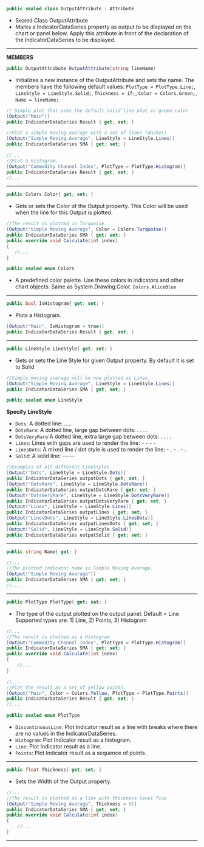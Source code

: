 ```cs
public sealed class OutputAttribute : Attribute
```
* Sealed Class OutputAttribute
* Marks a IndicatorDataSeries property as output to be displayed on the chart or panel below. Apply this attribute in front of the declaration of the IndicatorDataSeries to be displayed.
---
**MEMBERS**
```cs
public OutputAttribute OutputAttribute(string lineName)
```
* Initializes a new instance of the OutputAttribute and sets the name. The members have the following default values:
```PlotType = PlotType.Line;```, ```LineStyle = LineStyle.Solid;```, ```Thickness = 1f;```, ```Color = Colors.Green;```, ```Name = lineName;```
```cs
// Simple plot that uses the default solid line plot in green color
[Output("Main")]
public IndicatorDataSeries Result { get; set; }

//Plot a simple moving average with a set of lines (dashes)
[Output("Simple Moving Average", LineStyle = LineStyle.Lines)]
public IndicatorDataSeries SMA { get; set; }

//...
//Plot a Histogram.
[Output("Commodity Channel Index", PlotType = PlotType.Histogram)]
public IndicatorDataSeries Result { get; set; }
//...
```
---
```cs
public Colors Color{ get; set; }
```
* Gets or sets the Color of the Output property. This Color will be used when the line for this Output is plotted.
```cs
//The result is plotted in Turquoise.
[Output("Simple Moving Average", Color = Colors.Turquoise)] 
public IndicatorDataSeries SMA { get; set; }
public override void Calculate(int index)
{
   //...
}
```
```cs
public sealed enum Colors
```
* A predefined color palette. Use these colors in indicators and other chart objects. Same as System.Drawing.Color.
```Colors.AliceBlue```
---
```cs
public bool IsHistogram{ get; set; }
```
* Plots a Histogram.
```cs
[Output("Main", IsHistogram = true)]
public IndicatorDataSeries Result { get; set; }
```
---
```cs
public LineStyle LineStyle{ get; set; }
```
* Gets or sets the Line Style for given Output property. By default it is set to Solid
```cs
//Simple moving average will be now plotted as Lines.
[Output("Simple Moving Average", LineStyle = LineStyle.Lines)]
public IndicatorDataSeries SMA { get; set; }
```
```cs
public sealed enum LineStyle
```
**Specify LineStyle**
* ```Dots```: A dotted line: .....
* ```DotsRare```: A dotted line, large gap between dots: . . . .
* ```DotsVeryRare```:A dotted line, extra large gap between dots: .   .   .   .
* ```Lines```: Lines with gaps are used to render the line: - - - -
* ```LinesDots```: A mixed line / dot style is used to render the line: - . - . - .
* ```Solid```: A solid line: -----
```cs
//Examples of all different LineStyles
[Output("Dots", LineStyle = LineStyle.Dots)]
public IndicatorDataSeries outputDots { get; set; }
[Output("DotsRare", LineStyle = LineStyle.DotsRare)]
public IndicatorDataSeries outputDotsRare { get; set; }
[Output("DotsVeryRare", LineStyle = LineStyle.DotsVeryRare)]
public IndicatorDataSeries outputDotsVeryRare { get; set; }
[Output("Lines", LineStyle = LineStyle.Lines)]
public IndicatorDataSeries outputLines { get; set; }
[Output("LinesDots", LineStyle = LineStyle.LinesDots)]
public IndicatorDataSeries outputLinesDots { get; set; }
[Output("Solid", LineStyle = LineStyle.Solid)]
public IndicatorDataSeries outputSolid { get; set; }
```
---
```cs
public string Name{ get; }
```
```cs
//...
//The plotted indicator name is Simple Moving Average.
[Output("Simple Moving Average")]
public IndicatorDataSeries SMA { get; set; }
//...
```
---
```cs
public PlotType PlotType{ get; set; }
```
* The type of the output plotted on the output panel. Default = Line
Supported types are: 1) Line, 2) Points, 3) Histogram
```cs
//...
//The result is plotted as a Histogram.
[Output("Commodity Channel Index", PlotType = PlotType.Histogram)]
public IndicatorDataSeries SMA { get; set; }
public override void Calculate(int index)
{
    //...
}

//...
//Plot the result as a set of yellow points.
[Output("Main", Color = Colors.Yellow, PlotType = PlotType.Points)]
public IndicatorDataSeries Result { get; set; }
//...
```
```cs
public sealed enum PlotType
```
* ```DiscontinuousLine```: Plot Indicator result as a line with breaks where there are no values in the IndicatorDataSeries.
* ```Histogram```: Plot Indicator result as a histogram.
* ```Line```: Plot Indicator result as a line.
* ```Points```: Plot Indicator result as a sequence of points.
---
```cs
public float Thickness{ get; set; }
```
* Sets the Width of the Output property.
```cs
//...
//The result is plotted as a line with thickness level five
[Output("Simple Moving Average", Thickness = 5)]
public IndicatorDataSeries SMA { get; set; }
public override void Calculate(int index)
{
    //...
}
```
---




